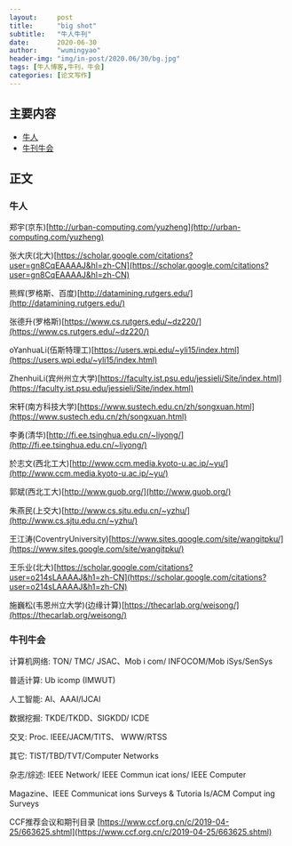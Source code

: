 ```yaml
---
layout:     post
title:      "big shot"
subtitle:   "牛人牛刊"
date:       2020-06-30
author:     "wumingyao"
header-img: "img/in-post/2020.06/30/bg.jpg"
tags: [牛人博客,牛刊，牛会]
categories: [论文写作]
---
```

## 主要内容
* [牛人](#p1)
* [牛刊牛会](#p2)
## 正文

###  <span id="p1">牛人</span>
郑宇(京东)[http://urban-computing.com/yuzheng](http://urban-computing.com/yuzheng)

张大庆(北大)[https://scholar.google.com/citations?user=gn8CqEAAAAJ&hl=zh-CN](https://scholar.google.com/citations?user=gn8CqEAAAAJ&hl=zh-CN)

熊辉(罗格斯、百度)[http://datamining.rutgers.edu/](http://datamining.rutgers.edu/)

张德升(罗格斯)[https://www.cs.rutgers.edu/~dz220/](https://www.cs.rutgers.edu/~dz220/)

oYanhuaLi(伍斯特理工)[https://users.wpi.edu/~yli15/index.html](https://users.wpi.edu/~yli15/index.html)

ZhenhuiLi(宾州州立大学)[https://faculty.ist.psu.edu/jessieli/Site/index.html](https://faculty.ist.psu.edu/jessieli/Site/index.html)

宋轩(南方科技大学)[https://www.sustech.edu.cn/zh/songxuan.html](https://www.sustech.edu.cn/zh/songxuan.html)

李勇(清华)[http://fi.ee.tsinghua.edu.cn/~liyong/](http://fi.ee.tsinghua.edu.cn/~liyong/)

於志文(西北工大)[http://www.ccm.media.kyoto-u.ac.ip/~yu/](http://www.ccm.media.kyoto-u.ac.ip/~yu/)

郭斌(西北工大)[http://www.guob.org/](http://www.guob.org/)

朱燕民(上交大)[http://www.cs.sjtu.edu.cn/~yzhu/](http://www.cs.sjtu.edu.cn/~yzhu/)

王江涛(CoventryUniversity)[https://www.sites.google.com/site/wangitpku/](https://www.sites.google.com/site/wangitpku/)

王乐业(北大)[https://scholar.google.com/citations?user=o214sLAAAAJ&h1=zh-CN](https://scholar.google.com/citations?user=o214sLAAAAJ&h1=zh-CN)

施巍松(韦恩州立大学)(边缘计算)[https://thecarlab.org/weisong/](https://thecarlab.org/weisong/)

###  <span id="p2">牛刊牛会</span>

计算机网络: TON/ TMC/ JSAC、Mob i com/ INFOCOM/Mob iSys/SenSys

普适计算: Ub icomp (IMWUT)

人工智能: AI、AAAI/IJCAI

数据挖掘: TKDE/TKDD、SIGKDD/ ICDE

交叉: Proc. IEEE/JACM/TITS、 WWW/RTSS

其它: TIST/TBD/TVT/Computer Networks

杂志/综述: IEEE Network/ IEEE Commun icat ions/ IEEE Computer

Magazine、IEEE Communicat ions Surveys & Tutoria Is/ACM Comput ing Surveys

CCF推荐会议和期刊目录 [https://www.ccf.org.cn/c/2019-04-25/663625.shtml](https://www.ccf.org.cn/c/2019-04-25/663625.shtml)


